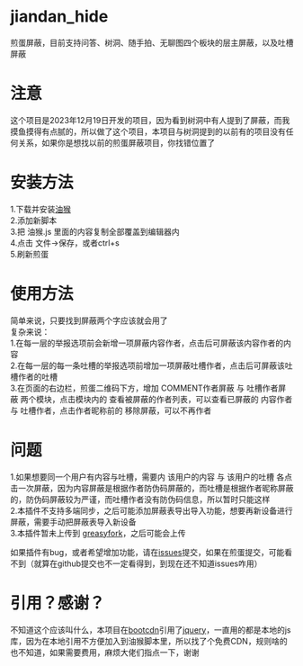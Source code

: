 # jiandan_hide
煎蛋屏蔽，目前支持问答、树洞、随手拍、无聊图四个板块的层主屏蔽，以及吐槽屏蔽

# 注意
这个项目是2023年12月19日开发的项目，因为看到树洞中有人提到了屏蔽，而我摸鱼摸得有点腻的，所以做了这个项目，本项目与树洞提到的以前有的项目没有任何关系，如果你是想找以前的煎蛋屏蔽项目，你找错位置了

# 安装方法
1.下载并安装[油猴](https://www.tampermonkey.net/)  
2.添加新脚本  
3.把 油猴.js 里面的内容复制全部覆盖到编辑器内  
4.点击 文件->保存，或者ctrl+s  
5.刷新煎蛋  

# 使用方法
简单来说，只要找到屏蔽两个字应该就会用了  
复杂来说：  
1.在每一层的举报选项前会新增一项屏蔽内容作者，点击后可屏蔽该内容作者的内容  
2.在每一层的每一条吐槽的举报选项前增加一项屏蔽吐槽作者，点击后可屏蔽该吐槽作者的吐槽  
3.在页面的右边栏，煎蛋二维码下方，增加 COMMENT作者屏蔽 与 吐槽作者屏蔽 两个模块，点击模块内的 查看被屏蔽的作者列表，可以查看已屏蔽的 内容作者 与 吐槽作者，点击作者昵称前的 移除屏蔽，可以不再作者  

# 问题
1.如果想要同一个用户有内容与吐槽，需要内 该用户的内容 与 该用户的吐槽 各点击一次屏蔽，因为内容屏蔽是根据作者防伪码屏蔽的，而吐槽是根据作者昵称屏蔽的，防伪码屏蔽较为严谨，而吐槽作者没有防伪码信息，所以暂时只能这样  
2.本插件不支持多端同步，之后可能添加屏蔽表导出导入功能，想要再新设备进行屏蔽，需要手动把屏蔽表导入新设备  
3.本插件暂未上传到 [greasyfork](https://greasyfork.org/zh-CN)，之后可能会上传  

如果插件有bug，或者希望增加功能，请在[issues](https://github.com/Bili345679/drag_to_run/issues)提交，如果在煎蛋提交，可能看不到（就算在github提交也不一定看得到，到现在还不知道issues咋用）

# 引用？感谢？
不知道这个应该叫什么，本项目在[bootcdn](https://www.bootcdn.cn/all/)引用了[jquery](https://jquery.com/)，一直用的都是本地的js库，因为在本地引用不方便加入到油猴脚本里，所以找了个免费CDN，规则啥的也不知道，如果需要费用，麻烦大佬们指点一下，谢谢

